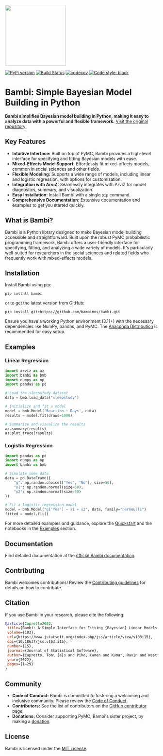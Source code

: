 <img src="https://raw.githubusercontent.com/bambinos/bambi/main/docs/logos/RGB/Bambi_logo.png" width=200>

[![PyPi version](https://badge.fury.io/py/bambi.svg)](https://badge.fury.io/py/bambi)
[![Build Status](https://github.com/bambinos/bambi/actions/workflows/test.yml/badge.svg)](https://github.com/bambinos/bambi/actions/workflows/test.yml)
[![codecov](https://codecov.io/gh/bambinos/bambi/branch/master/graph/badge.svg?token=ZqH0KCLKAE)](https://codecov.io/gh/bambinos/bambi)
[![Code style: black](https://img.shields.io/badge/code%20style-black-000000.svg)](https://github.com/ambv/black)

# Bambi: Simple Bayesian Model Building in Python

**Bambi simplifies Bayesian model building in Python, making it easy to analyze data with a powerful and flexible framework.**  [Visit the original repository](https://github.com/bambinos/bambi)

## Key Features

*   **Intuitive Interface:** Built on top of PyMC, Bambi provides a high-level interface for specifying and fitting Bayesian models with ease.
*   **Mixed-Effects Model Support:** Effortlessly fit mixed-effects models, common in social sciences and other fields.
*   **Flexible Modeling:**  Supports a wide range of models, including linear and logistic regression, with options for customization.
*   **Integration with ArviZ:** Seamlessly integrates with ArviZ for model diagnostics, summary, and visualization.
*   **Easy Installation:**  Install Bambi with a single `pip` command.
*   **Comprehensive Documentation:** Extensive documentation and examples to get you started quickly.

## What is Bambi?

Bambi is a Python library designed to make Bayesian model building accessible and straightforward. Built upon the robust PyMC probabilistic programming framework, Bambi offers a user-friendly interface for specifying, fitting, and analyzing a wide variety of models. It's particularly well-suited for researchers in the social sciences and related fields who frequently work with mixed-effects models.

## Installation

Install Bambi using pip:

```bash
pip install bambi
```

or to get the latest version from GitHub:

```bash
pip install git+https://github.com/bambinos/bambi.git
```

Ensure you have a working Python environment (3.11+) with the necessary dependencies like NumPy, pandas, and PyMC. The [Anaconda Distribution](https://www.anaconda.com/products/individual#Downloads) is recommended for easy setup.

## Examples

### Linear Regression

```python
import arviz as az
import bambi as bmb
import numpy as np
import pandas as pd

# Load the sleepstudy dataset
data = bmb.load_data("sleepstudy")

# Initialize and fit a model
model = bmb.Model('Reaction ~ Days', data)
results = model.fit(draws=1000)

# Summarize and visualize the results
az.summary(results)
az.plot_trace(results)
```
### Logistic Regression
```python
import pandas as pd
import numpy as np
import bambi as bmb

# Simulate some data
data = pd.DataFrame({
    "g": np.random.choice(["Yes", "No"], size=50),
    "x1": np.random.normal(size=50),
    "x2": np.random.normal(size=50)
})

# Fit a logistic regression model
model = bmb.Model("g['Yes'] ~ x1 + x2", data, family="bernoulli")
fitted = model.fit()
```

For more detailed examples and guidance, explore the [Quickstart](https://github.com/bambinos/bambi#quickstart) and the notebooks in the [Examples](https://bambinos.github.io/bambi/notebooks/) section.

## Documentation

Find detailed documentation at the [official Bambi documentation](https://bambinos.github.io/bambi/index.html).

## Contributing

Bambi welcomes contributions! Review the [Contributing guidelines](https://github.com/bambinos/bambi/blob/main/CONTRIBUTING.md) for details on how to contribute.

## Citation

If you use Bambi in your research, please cite the following:

```bibtex
@article{Capretto2022,
 title={Bambi: A Simple Interface for Fitting {Bayesian} Linear Models in {Python}},
 volume={103},
 url={https://www.jstatsoft.org/index.php/jss/article/view/v103i15},
 doi={10.18637/jss.v103.i15},
 number={15},
 journal={Journal of Statistical Software},
 author={Capretto, Tom\'{a}s and Piho, Camen and Kumar, Ravin and Westfall, Jacob and Yarkoni, Tal and Martin, Osvaldo A},
 year={2022},
 pages={1–29}
}
```

## Community

*   **Code of Conduct:** Bambi is committed to fostering a welcoming and inclusive community.  Please review the [Code of Conduct](https://github.com/bambinos/bambi/blob/main/CODE_OF_CONDUCT.md).
*   **Contributors:** See the list of contributors on the [GitHub contributor](https://github.com/bambinos/bambi/graphs/contributors) page.
*   **Donations:** Consider supporting PyMC, Bambi's sister project, by making a [donation](https://numfocus.org/donate-to-pymc).

## License

Bambi is licensed under the [MIT License](https://github.com/bambinos/bambi/blob/main/LICENSE).